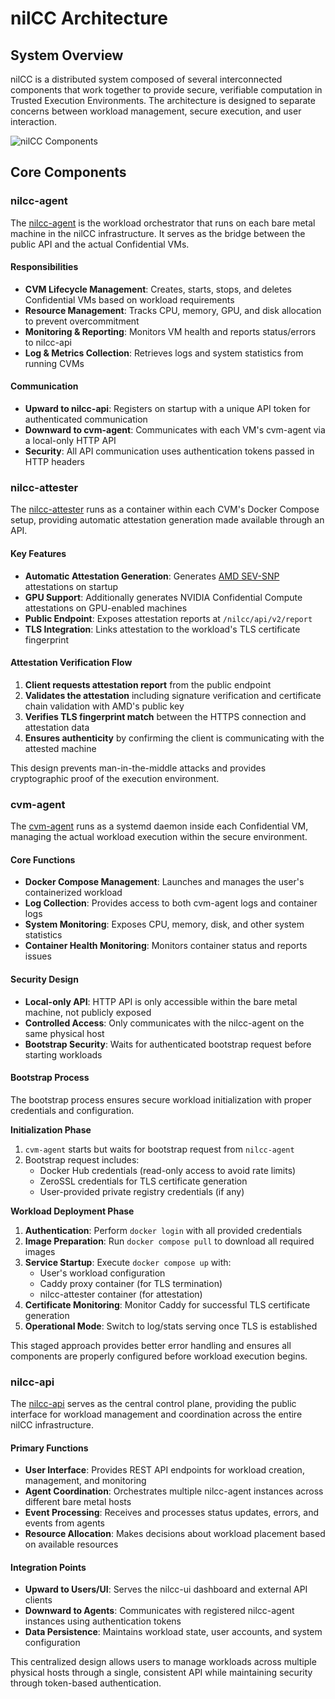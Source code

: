 # nilCC Architecture

## System Overview

nilCC is a distributed system composed of several interconnected components that work together to provide secure, verifiable computation in Trusted Execution Environments. The architecture is designed to separate concerns between workload management, secure execution, and user interaction.

![nilCC Components](/img/nilcc.jpg)

## Core Components

### nilcc-agent

The [nilcc-agent](https://github.com/NillionNetwork/nilcc/tree/main/nilcc-agent) is the workload orchestrator that runs on each bare metal machine in the nilCC infrastructure. It serves as the bridge between the public API and the actual Confidential VMs.

#### Responsibilities

- **CVM Lifecycle Management**: Creates, starts, stops, and deletes Confidential VMs based on workload requirements
- **Resource Management**: Tracks CPU, memory, GPU, and disk allocation to prevent overcommitment
- **Monitoring & Reporting**: Monitors VM health and reports status/errors to nilcc-api
- **Log & Metrics Collection**: Retrieves logs and system statistics from running CVMs

#### Communication

- **Upward to nilcc-api**: Registers on startup with a unique API token for authenticated communication
- **Downward to cvm-agent**: Communicates with each VM's cvm-agent via a local-only HTTP API
- **Security**: All API communication uses authentication tokens passed in HTTP headers

### nilcc-attester

The [nilcc-attester](https://github.com/NillionNetwork/nilcc/tree/main/nilcc-attester) runs as a container within each CVM's Docker Compose setup, providing automatic attestation generation made available through an API.

#### Key Features

- **Automatic Attestation Generation**: Generates [AMD SEV-SNP](https://www.amd.com/en/developer/sev.html) attestations on startup
- **GPU Support**: Additionally generates NVIDIA Confidential Compute attestations on GPU-enabled machines
- **Public Endpoint**: Exposes attestation reports at `/nilcc/api/v2/report`
- **TLS Integration**: Links attestation to the workload's TLS certificate fingerprint

#### Attestation Verification Flow

1. **Client requests attestation report** from the public endpoint
2. **Validates the attestation** including signature verification and certificate chain validation with AMD's public key
3. **Verifies TLS fingerprint match** between the HTTPS connection and attestation data
4. **Ensures authenticity** by confirming the client is communicating with the attested machine

This design prevents man-in-the-middle attacks and provides cryptographic proof of the execution environment.

### cvm-agent

The [cvm-agent](https://github.com/NillionNetwork/nilcc/tree/main/cvm-agent) runs as a systemd daemon inside each Confidential VM, managing the actual workload execution within the secure environment.

#### Core Functions

- **Docker Compose Management**: Launches and manages the user's containerized workload
- **Log Collection**: Provides access to both cvm-agent logs and container logs
- **System Monitoring**: Exposes CPU, memory, disk, and other system statistics
- **Container Health Monitoring**: Monitors container status and reports issues

#### Security Design

- **Local-only API**: HTTP API is only accessible within the bare metal machine, not publicly exposed
- **Controlled Access**: Only communicates with the nilcc-agent on the same physical host
- **Bootstrap Security**: Waits for authenticated bootstrap request before starting workloads

#### Bootstrap Process

The bootstrap process ensures secure workload initialization with proper credentials and configuration.

**Initialization Phase**

1. `cvm-agent` starts but waits for bootstrap request from `nilcc-agent`
2. Bootstrap request includes:
   - Docker Hub credentials (read-only access to avoid rate limits)
   - ZeroSSL credentials for TLS certificate generation
   - User-provided private registry credentials (if any)

**Workload Deployment Phase**

1. **Authentication**: Perform `docker login` with all provided credentials
2. **Image Preparation**: Run `docker compose pull` to download all required images
3. **Service Startup**: Execute `docker compose up` with:
   - User's workload configuration
   - Caddy proxy container (for TLS termination)
   - nilcc-attester container (for attestation)
4. **Certificate Monitoring**: Monitor Caddy for successful TLS certificate generation
5. **Operational Mode**: Switch to log/stats serving once TLS is established

This staged approach provides better error handling and ensures all components are properly configured before workload execution begins.

### nilcc-api

The [nilcc-api](https://github.com/NillionNetwork/nilcc/tree/main/nilcc-api) serves as the central control plane, providing the public interface for workload management and coordination across the entire nilCC infrastructure.

#### Primary Functions

- **User Interface**: Provides REST API endpoints for workload creation, management, and monitoring
- **Agent Coordination**: Orchestrates multiple nilcc-agent instances across different bare metal hosts
- **Event Processing**: Receives and processes status updates, errors, and events from agents
- **Resource Allocation**: Makes decisions about workload placement based on available resources

#### Integration Points

- **Upward to Users/UI**: Serves the nilcc-ui dashboard and external API clients
- **Downward to Agents**: Communicates with registered nilcc-agent instances using authentication tokens
- **Data Persistence**: Maintains workload state, user accounts, and system configuration

This centralized design allows users to manage workloads across multiple physical hosts through a single, consistent API while maintaining security through token-based authentication.
